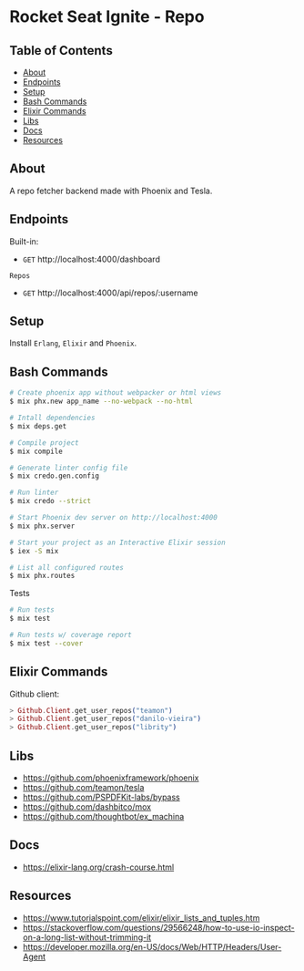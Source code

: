 # Rocket Seat Ignite - Repo

## Table of Contents

- [About](#about)
- [Endpoints](#endpoints)
- [Setup](#setup)
- [Bash Commands](#bash_commands)
- [Elixir Commands](#elixir_commands)
- [Libs](#libs)
- [Docs](#docs)
- [Resources](#resources)

## About <a name = "about"></a>

A repo fetcher backend made with Phoenix and Tesla.

## Endpoints <a name = "endpoints"></a>

Built-in:

- `GET` http://localhost:4000/dashboard

`Repos`

- `GET` http://localhost:4000/api/repos/:username

## Setup <a name = "setup"></a>

Install `Erlang`, `Elixir` and `Phoenix`.

## Bash Commands <a name = "bash_commands"></a>

```bash
# Create phoenix app without webpacker or html views
$ mix phx.new app_name --no-webpack --no-html

# Intall dependencies
$ mix deps.get

# Compile project
$ mix compile

# Generate linter config file
$ mix credo.gen.config

# Run linter
$ mix credo --strict

# Start Phoenix dev server on http://localhost:4000
$ mix phx.server

# Start your project as an Interactive Elixir session
$ iex -S mix

# List all configured routes
$ mix phx.routes
```

Tests

```bash
# Run tests
$ mix test

# Run tests w/ coverage report
$ mix test --cover
```

## Elixir Commands <a name = "elixir_commands"></a>

Github client:

```elixir
> Github.Client.get_user_repos("teamon")
> Github.Client.get_user_repos("danilo-vieira")
> Github.Client.get_user_repos("librity")
```

## Libs <a name = "libs"></a>

- https://github.com/phoenixframework/phoenix
- https://github.com/teamon/tesla
- https://github.com/PSPDFKit-labs/bypass
- https://github.com/dashbitco/mox
- https://github.com/thoughtbot/ex_machina

## Docs <a name = "docs"></a>

- https://elixir-lang.org/crash-course.html

## Resources <a name = "resources"></a>

- https://www.tutorialspoint.com/elixir/elixir_lists_and_tuples.htm
- https://stackoverflow.com/questions/29566248/how-to-use-io-inspect-on-a-long-list-without-trimming-it
- https://developer.mozilla.org/en-US/docs/Web/HTTP/Headers/User-Agent
